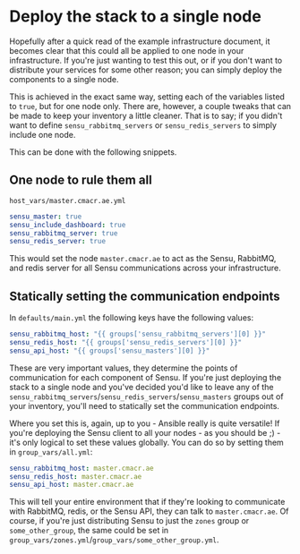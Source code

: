 # Deploy the stack to a single node
Hopefully after a quick read of the example infrastructure document, it becomes clear that this could all be applied to one node in your infrastructure.
If you're just wanting to test this out, or if you don't want to distribute your services for some other reason; you can simply deploy the components to a single node.

This is achieved in the exact same way, setting each of the variables listed to `true`, but for one node only.
There are, however, a couple tweaks that can be made to keep your inventory a little cleaner. That is to say; if you didn't want to define `sensu_rabbitmq_servers` or `sensu_redis_servers` to simply include one node.

This can be done with the following snippets.

## One node to rule them all
`host_vars/master.cmacr.ae.yml`
``` yaml
sensu_master: true
sensu_include_dashboard: true
sensu_rabbitmq_server: true
sensu_redis_server: true
```
This would set the node `master.cmacr.ae` to act as the Sensu, RabbitMQ, and redis server for all Sensu communications across your infrastructure.

## Statically setting the communication endpoints
In `defaults/main.yml` the following keys have the following values:
``` yaml
sensu_rabbitmq_host: "{{ groups['sensu_rabbitmq_servers'][0] }}"
sensu_redis_host: "{{ groups['sensu_redis_servers'][0] }}"
sensu_api_host: "{{ groups['sensu_masters'][0] }}"
```

These are very important values, they determine the points of communication for each component of Sensu.
If you're just deploying the stack to a single node and you've decided you'd like to leave any of the `sensu_rabbitmq_servers`/`sensu_redis_servers`/`sensu_masters` groups out of your inventory, you'll need to statically set the communication endpoints.

Where you set this is, again, up to you - Ansible really is quite versatile!
If you're deploying the Sensu client to all your nodes - as you should be ;) - it's only logical to set these values globally.
You can do so by setting them in `group_vars/all.yml`:
``` yaml
sensu_rabbitmq_host: master.cmacr.ae
sensu_redis_host: master.cmacr.ae
sensu_api_host: master.cmacr.ae
```
This will tell your entire environment that if they're looking to communicate with RabbitMQ, redis, or the Sensu API, they can talk to `master.cmacr.ae`. Of course, if you're just distributing Sensu to just the `zones` group or `some_other_group`, the same could be set in `group_vars/zones.yml`/`group_vars/some_other_group.yml`.
